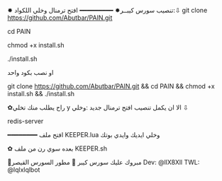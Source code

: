 ✸ تنصيب سورس كيبــر✸
━━━━━━━━━
افتح ترمنال وخلي اللكواد:⇩
git clone https://github.com/Abutbar/PAIN.git

cd PAIN

chmod +x install.sh

./install.sh

او نصب بكود واحد

git clone https://github.com/Abutbar/PAIN.git && cd PAIN && chmod +x install.sh && ./install.sh

✿راح يطلب منك تخلي y الا ان يكمل تنصيب
افتح ترمنال جديد :وخلي ⇩

redis-server

━━━━━━━━
افتح ملف KEEPER.lua
وخلي ايديك وايدي بوتك

✿ بعده سوي رن من ملف  KEEPER.sh

🍂مبروك عليك سورس كيبر 🍂
مطور السورس القيصر
Dev: @llX8Xll
TWL: @lqlxlqlbot